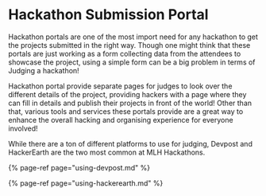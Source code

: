 # Hackathon Submission Portal

Hackathon portals are one of the most import need for any hackathon to get the projects submitted in the right way. Though one might think that these portals are just working as a form collecting data from the attendees to showcase the project, using a simple form can be a big problem in terms of Judging a hackathon!

Hackathon portal provide separate pages for judges to look over the different details of the project, providing hackers with a page where they can fill in details and publish their projects in front of the world! Other than that, various tools and services these portals provide are a great way to enhance the overall hacking and organising experience for everyone involved!

While there are a ton of different platforms to use for judging, Devpost and HackerEarth are the two most common at MLH Hackathons.

{% page-ref page="using-devpost.md" %}

{% page-ref page="using-hackerearth.md" %}

